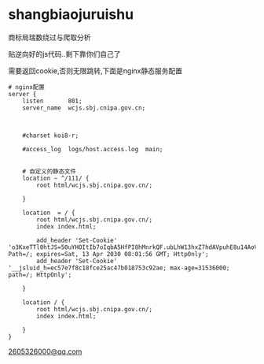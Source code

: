 # shangbiaojuruishu
商标局瑞数绕过与爬取分析

贴逆向好的js代码..剩下靠你们自己了

需要返回cookie,否则无限跳转,下面是nginx静态服务配置

	# nginx配置
	server {
        listen       801;
        server_name  wcjs.sbj.cnipa.gov.cn;

		
		
        #charset koi8-r;

        #access_log  logs/host.access.log  main;
		
		
		# 自定义的静态文件
		location ~ ^/111/ {
            root html/wcjs.sbj.cnipa.gov.cn/;

        }
		
		location  = / {
			root html/wcjs.sbj.cnipa.gov.cn/;
			index index.html;
			
			add_header 'Set-Cookie' 'o3KxeTTl0htJS=50uYHOItIb7oIqbA5HfPI8hMnrkQF.ubLhW13hxZ7hdAVpuhE8u14AoVYz1IV1t2VT387YEm.gtbKyFNwlNVacA; Path=/; expires=Sat, 13 Apr 2030 08:01:56 GMT; HttpOnly';
			add_header 'Set-Cookie' '__jsluid_h=ec57e7f8c18fce25ac47b018753c92ae; max-age=31536000; path=/; HttpOnly';
			
        }
		
		location / {
			root html/wcjs.sbj.cnipa.gov.cn/;
			index index.html;
			
        }
	}



2605326000@qq.com
